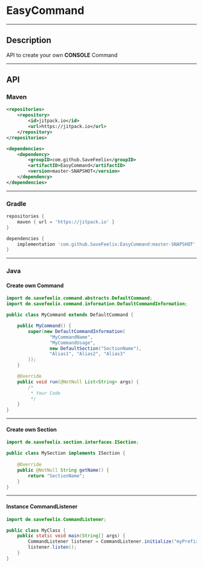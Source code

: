 # EasyCommand
<hr />

## Description
API to create your own **CONSOLE** Command
<hr />

## API
### Maven

```xml
<repositories>
    <repository>
        <id>jitpack.io</id>
        <url>https://jitpack.io</url>
    </repository>
</repositories>
```
```xml
<dependencies>
    <dependency>
        <groupID>com.github.SaveFeelix</groupID>
        <artifactID>EasyCommand</artifactID>
        <version>master-SNAPSHOT</version>
    </dependency>
</dependencies>
```
<hr />

### Gradle
```groovy
repositories {
    maven { url = 'https://jitpack.io' }
}
```
```groovy
dependencies {
    implementation 'com.github.SaveFeelix:EasyCommand:master-SNAPSHOT'
}
```
<hr />

### Java

#### Create own Command

```java
import de.savefeelix.command.abstracts.DefaultCommand;
import de.savefeelix.command.information.DefaultCommandInformation;

public class MyCommand extends DefaultCommand {

    public MyCommand() {
        super(new DefaultCommandInformation(
                "MyCommandName",
                "MyCommandUsage",
                new DefaultSection("SectionName"),
                "Alias1", "Alias2", "Alias3"
        ));
    }

    @Override
    public void run(@NotNull List<String> args) {
        /*
         * Your Code
         */
    }
}
```
<hr />

#### Create own Section

```java
import de.savefeelix.section.interfaces.ISection;

public class MySection implements ISection {
    
    @Override
    public @NotNull String getName() {
        return "SectionName";
    }
}
```
<hr />

#### Instance CommandListener

```java
import de.savefeelix.CommandListener;

public class MyClass {
    public static void main(String[] args) {
        CommandListener listener = CommandListener.initialize("myPrefix");
        listener.listen();
    }
}
```
